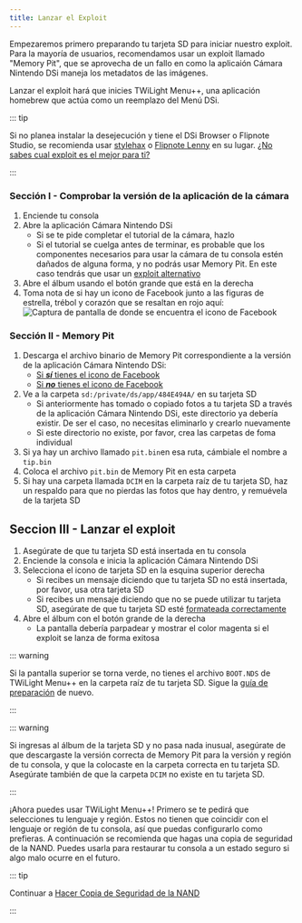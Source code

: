 ```yaml
---
title: Lanzar el Exploit
---
```


Empezaremos primero preparando tu tarjeta SD para iniciar nuestro exploit. Para la mayoría de usuarios, recomendamos usar un exploit llamado "Memory Pit", que se aprovecha de un fallo en como la aplicaión Cámara Nintendo DSi maneja los metadatos de las imágenes.

Lanzar el exploit hará que inicies TWiLight Menu++, una aplicación homebrew que actúa como un reemplazo del Menú DSi.

::: tip

Si no planea instalar la desejecución y tiene el DSi Browser o Flipnote Studio, se recomienda usar [stylehax](launching-the-browser-exploit.html) o [Flipnote Lenny](launching-the-flipnote-exploit.html) en su lugar. [¿No sabes cual exploit es el mejor para ti?](faq.html#which-is-the-best-exploit)

:::

### Sección I - Comprobar la versión de la aplicación de la cámara

1. Enciende tu consola
1. Abre la aplicación Cámara Nintendo DSi
   - Si se te pide completar el tutorial de la cámara, hazlo
   - Si el tutorial se cuelga antes de terminar, es probable que los componentes necesarios para usar la cámara de tu consola estén dañados de alguna forma, y no podrás usar Memory Pit. En este caso tendrás que usar un [exploit alternativo](alternate-exploits.html)
1. Abre el álbum usando el botón grande que está en la derecha
1. Toma nota de si hay un icono de Facebook junto a las figuras de estrella, trébol y corazón que se resaltan en rojo aquí: ![Captura de pantalla de donde se encuentra el icono de Facebook](/assets/images/facebook-check.png)

### Sección II - Memory Pit

1. Descarga el archivo binario de Memory Pit correspondiente a la versión de la aplicación Cámara Nintendo DSi:
   - [Si ***sí*** tienes el icono de Facebook](/assets/files/memory_pit/768_1024/pit.bin)
   - [Si ***no*** tienes el icono de Facebook](/assets/files/memory_pit/256/pit.bin)
1. Ve a la carpeta `sd:/private/ds/app/484E494A/` en su tarjeta SD
   - Si anteriormente has tomado o copiado fotos a tu tarjeta SD a través de la aplicación Cámara Nintendo DSi, este directorio ya debería existir. De ser el caso, no necesitas eliminarlo y crearlo nuevamente
   - Si este directorio no existe, por favor, crea las carpetas de foma individual
1. Si ya hay un archivo llamado `pit.bin`en esa ruta, cámbiale el nombre a `tip.bin`
1. Coloca el archivo `pit.bin` de Memory Pit en esta carpeta
1. Si hay una carpeta llamada `DCIM` en la carpeta raíz de tu tarjeta SD, haz un respaldo para que no pierdas las fotos que hay dentro, y remuévela de la tarjeta SD


## Seccion III - Lanzar el exploit

1. Asegúrate de que tu tarjeta SD está insertada en tu consola
1. Enciende la consola e inicia la aplicación Cámara Nintendo DSi
1. Selecciona el icono de tarjeta SD en la esquina superior derecha
   - Si recibes un mensaje diciendo que tu tarjeta SD no está insertada, por favor, usa otra tarjeta SD
   - Si recibes un mensaje diciendo que no se puede utilizar tu tarjeta SD, asegúrate de que tu tarjeta SD esté [formateada correctamente](sd-card-setup.html)
1. Abre el álbum con el botón grande de la derecha
   - La pantalla debería parpadear y mostrar el color magenta si el exploit se lanza de forma exitosa

::: warning

Si la pantalla superior se torna verde, no tienes el archivo `BOOT.NDS` de TWiLight Menu++ en la carpeta raíz de tu tarjeta SD. Sigue la [guía de preparación](get-started.html#section-i-prep-work) de nuevo.

:::

::: warning

Si ingresas al álbum de la tarjeta SD y no pasa nada inusual, asegúrate de que descargaste la versión correcta de Memory Pit para la versión y región de tu consola, y que la colocaste en la carpeta correcta en tu tarjeta SD. Asegúrate también de que la carpeta `DCIM` no existe en tu tarjeta SD.

:::

¡Ahora puedes usar TWiLight Menu++! Primero se te pedirá que selecciones tu lenguaje y región. Estos no tienen que coincidir con el lenguaje or región de tu consola, así que puedas configurarlo como prefieras. A continuación se recomienda que hagas una copia de seguridad de la NAND. Puedes usarla para restaurar tu consola a un estado seguro si algo malo ocurre en el futuro.

::: tip

Continuar a [Hacer Copia de Seguridad de la NAND](dumping-nand.html)

:::
